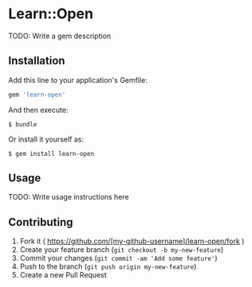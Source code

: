# Learn::Open

TODO: Write a gem description

## Installation

Add this line to your application's Gemfile:

```ruby
gem 'learn-open'
```

And then execute:

    $ bundle

Or install it yourself as:

    $ gem install learn-open

## Usage

TODO: Write usage instructions here

## Contributing

1. Fork it ( https://github.com/[my-github-username]/learn-open/fork )
2. Create your feature branch (`git checkout -b my-new-feature`)
3. Commit your changes (`git commit -am 'Add some feature'`)
4. Push to the branch (`git push origin my-new-feature`)
5. Create a new Pull Request
